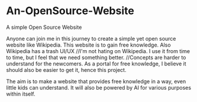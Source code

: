 # An-OpenSource-Website
A simple Open Source Website

Anyone can join me in this journey to create a simple yet open source website like Wikipedia.
This website is to gain free knowledge.
Also Wikipedia has a trash UI/UX 
//I'm not hating on Wikipedia. I use it from time to time, but I feel that we need something better.
//Concepts are harder to understand for the newcomers. As a portal for free knowledge, I believe it should also be easier to get it, hence this project.

The aim is to make a website that provides free knowledge in a way, even little kids can understand.
It will also be powered by AI for various purposes within itself.
